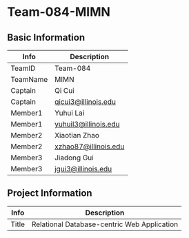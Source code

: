# Team-084-MIMN

## Basic Information

|   Info      |        Description     |
| ----------- | ---------------------- |
| TeamID      |        Team-084        |
| TeamName    |          MIMN          |
| Captain     |         Qi Cui         |
| Captain     |   qicui3@illinois.edu  |
| Member1     |        Yuhui Lai       |
| Member1     |  yuhuil3@illinois.edu  |
| Member2     |        Xiaotian Zhao   |
| Member2     |  xzhao87@illinois.edu  |
| Member3     |       Jiadong Gui      |
| Member3     |   jgui3@illinois.edu   |

## Project Information

|   Info      |        Description     |
| ----------- | ---------------------- |
|  Title      |       Relational Database-centric Web Application     |